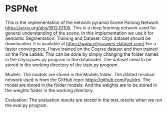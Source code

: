 # PSPNet
This is the implementation of the network pyramid Scene Parsing Network https://arxiv.org/abs/1612.01105. This is a deep learning network used for general understanding of the scene. In this implementation we use it for Semantic Segmentation.
Training and Dataset:
Citys dataset should be downloaded. It is available at
https://www.cityscapes-dataset.com/
For a faster convergence, I have trained on the Coarse dataset and then trained on the Fine Labels. This can be done by simply changing the folder names in the cityscpaes.py program in the dataloader. The dataset need to be stored in the working directory of the train.py program.

Models:
The models are stored in the Models folder. The dilated residual network used is from the GitHub repo: https://github.com/fyu/drn. The model are stored in the folder models. And the weights are to be stored in the weights folder in the working directory.

Evaluation:
The evaluation results are stored in the test_results when we run the eval.py program.
